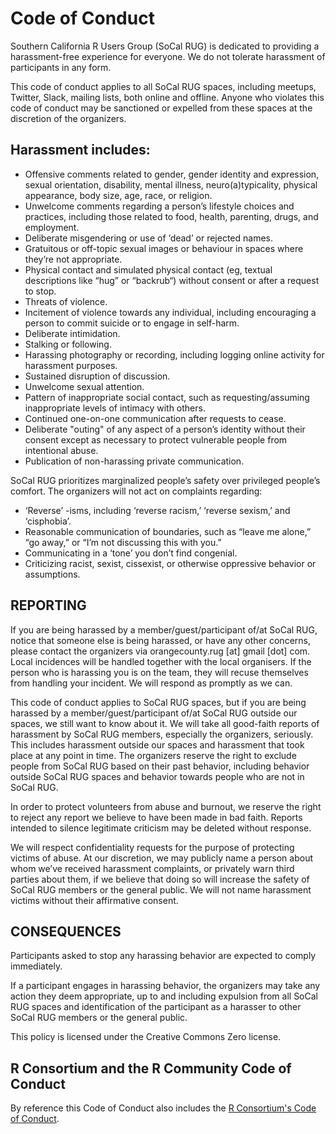 # Code of Conduct

Southern California R Users Group (SoCal RUG) is dedicated to providing a harassment-free experience for everyone. We do not tolerate harassment of participants in any form.

This code of conduct applies to all SoCal RUG spaces, including meetups, Twitter, Slack, mailing lists, both online and offline. Anyone who violates this code of conduct may be sanctioned or expelled from these spaces at the discretion of the organizers.

## Harassment includes:

* Offensive comments related to gender, gender identity and expression, sexual orientation, disability, mental illness, neuro(a)typicality, physical appearance, body size, age, race, or religion.
* Unwelcome comments regarding a person’s lifestyle choices and practices, including those related to food, health, parenting, drugs, and employment.
* Deliberate misgendering or use of ‘dead’ or rejected names.
* Gratuitous or off-topic sexual images or behaviour in spaces where they’re not appropriate.
* Physical contact and simulated physical contact (eg, textual descriptions like “hug” or “backrub“) without consent or after a request to stop.
* Threats of violence.
* Incitement of violence towards any individual, including encouraging a person to commit suicide or to engage in self-harm.
* Deliberate intimidation.
* Stalking or following.
* Harassing photography or recording, including logging online activity for harassment purposes.
* Sustained disruption of discussion.
* Unwelcome sexual attention.
* Pattern of inappropriate social contact, such as requesting/assuming inappropriate levels of intimacy with others.
* Continued one-on-one communication after requests to cease.
* Deliberate "outing" of any aspect of a person’s identity without their consent except as necessary to protect vulnerable people from intentional abuse.
* Publication of non-harassing private communication.

SoCal RUG prioritizes marginalized people’s safety over privileged people’s comfort. The organizers will not act on complaints regarding:

* ‘Reverse’ -isms, including ‘reverse racism,’ ‘reverse sexism,’ and ‘cisphobia’.
* Reasonable communication of boundaries, such as “leave me alone,” “go away,” or “I’m not discussing this with you.”
* Communicating in a ‘tone’ you don’t find congenial.
* Criticizing racist, sexist, cissexist, or otherwise oppressive behavior or assumptions.

## REPORTING

If you are being harassed by a member/guest/participant of/at SoCal RUG, notice that someone else is being harassed, or have any other concerns, please contact the organizers via orangecounty.rug [at] gmail [dot] com. Local incidences will be handled together with the local organisers. If the person who is harassing you is on the team, they will recuse themselves from handling your incident. We will respond as promptly as we can.

This code of conduct applies to SoCal RUG spaces, but if you are being harassed by a member/guest/participant of/at SoCal RUG outside our spaces, we still want to know about it. We will take all good-faith reports of harassment by SoCal RUG members, especially the organizers, seriously. This includes harassment outside our spaces and harassment that took place at any point in time. The organizers reserve the right to exclude people from SoCal RUG based on their past behavior, including behavior outside SoCal RUG spaces and behavior towards people who are not in SoCal RUG.

In order to protect volunteers from abuse and burnout, we reserve the right to reject any report we believe to have been made in bad faith. Reports intended to silence legitimate criticism may be deleted without response.

We will respect confidentiality requests for the purpose of protecting victims of abuse. At our discretion, we may publicly name a person about whom we’ve received harassment complaints, or privately warn third parties about them, if we believe that doing so will increase the safety of SoCal RUG members or the general public. We will not name harassment victims without their affirmative consent.

## CONSEQUENCES

Participants asked to stop any harassing behavior are expected to comply immediately.

If a participant engages in harassing behavior, the organizers may take any action they deem appropriate, up to and including expulsion from all SoCal RUG spaces and identification of the participant as a harasser to other SoCal RUG members or the general public.

This policy is licensed under the Creative Commons Zero license.

## R Consortium and the R Community Code of Conduct

By reference this Code of Conduct also includes the [R Consortium's Code of Conduct](https://wiki.r-consortium.org/view/R_Consortium_and_the_R_Community_Code_of_Conduct).

